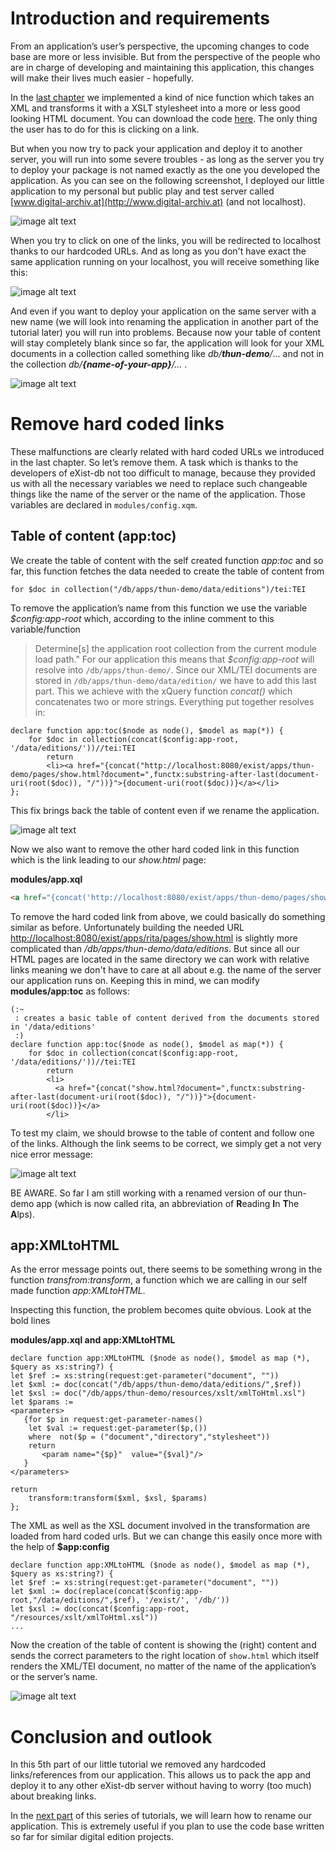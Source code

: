 # Introduction and requirements

From an application’s user’s perspective, the upcoming changes to code base are more or less invisible. But from the perspective of the people who are in charge of developing and maintaining this application, this changes will make their lives much easier - hopefully. 

In the [last chapter](../part-4-xslt-transformation) we implemented a kind of nice function which takes an XML and transforms it with a XSLT stylesheet into a more or less good looking HTML document. You can download the code [here](/downloads/part-4/thun-demo-0.1.xar). The only thing the user has to do for this is clicking on a link.

But when you now try to pack your application and deploy it to another server, you will run into some severe troubles - as long as the server you try to deploy your package is not named exactly as the one you developed the application. As you can see on the following screenshot, I deployed our little application to my personal but public play and test server called [www.digital-archiv.at](http://www.digital-archiv.at) (and not localhost).

![image alt text](/images/part-5/image_0.jpg)

When you try to click on one of the links, you will be redirected to localhost thanks to our hardcoded URLs. And as long as you don't have exact the same application running on your localhost, you will receive something like this:

![image alt text](/images/part-5/image_1.jpg)

And even if you want to deploy your application on the same server with a new name (we will look into renaming the application in another part of the tutorial later) you will run into problems. Because now your table of content will stay completely blank since so far, the application will look for your XML documents in a collection called something like *db/***_thun-demo_***/*… and not in the collection *db/***_{name-of-your-app}_***/…* .

![image alt text](/images/part-5/image_2.jpg)

# Remove hard coded links

These malfunctions are clearly related with hard coded URLs we introduced in the last chapter. So let’s remove them. A task which is thanks to the developers of eXist-db not too difficult to manage, because they provided us with all the necessary variables we need to replace such changeable things like the name of the server or the name of the application. Those variables are declared in `modules/config.xqm`. 

## Table of content (app:toc)

We create the table of content with the self created function *app:toc* and so far, this function fetches the data needed to create the table of content from

`for $doc in collection("/db/apps/thun-demo/data/editions")/tei:TEI`

To remove the application’s name from this function we use the variable *$config:app-root* which, according to the inline comment to this variable/function
> Determine[s] the application root collection from the current module load path." 
For our application this means that *$config:app-root* will resolve into `/db/apps/thun-demo/`. Since our XML/TEI documents are stored in `/db/apps/thun-demo/data/edition/` we have to add this last part. This we achieve with the xQuery function *concat()* which concatenates two or more strings. Everything put together resolves in:

```xquery
declare function app:toc($node as node(), $model as map(*)) {
    for $doc in collection(concat($config:app-root, '/data/editions/'))//tei:TEI
        return
        <li><a href="{concat("http://localhost:8080/exist/apps/thun-demo/pages/show.html?document=",functx:substring-after-last(document-uri(root($doc)), "/"))}">{document-uri(root($doc))}</a></li>   
};
```

This fix brings back the table of content even if we rename the application.

![image alt text](/images/part-5/image_3.jpg)

Now we also want to remove the other hard coded link in this function which is the link leading to our *show.html* page:

**modules/app.xql**

```html
<a href="{concat('http://localhost:8080/exist/apps/thun-demo/pages/show.html?document=',functx:substring-after-last(document-uri(root($doc)), '/''))}">{document-uri(root($doc))}</a>
```

To remove the hard coded link from above, we could basically do something similar as before. Unfortunately building the needed URL [http://localhost:8080/exist/apps/rita/pages/show.html](http://localhost:8080/exist/apps/rita/pages/show.html) is slightly more complicated than */db/apps/thun-demo/data/editions*. 
But since all our HTML pages are located in the same directory we can work with relative links meaning we don't have to care at all about e.g. the name of the server our application runs on. Keeping this in mind, we can modify **modules/app:toc** as follows:

```xquery
(:~
 : creates a basic table of content derived from the documents stored in '/data/editions'
 :)
declare function app:toc($node as node(), $model as map(*)) {
    for $doc in collection(concat($config:app-root, '/data/editions/'))//tei:TEI
        return
        <li>
          <a href="{concat("show.html?document=",functx:substring-after-last(document-uri(root($doc)), "/"))}">{document-uri(root($doc))}</a>
        </li>
```

To test my claim, we should browse to the table of content and follow one of the links. Although the link seems to be correct, we simply get a not very nice error message:

![image alt text](/images/part-5/image_4.jpg)

BE AWARE. So far I am still working with a renamed version of our thun-demo app (which is now called rita, an abbreviation of **R**eading **I**n **T**he **A**lps). 

## app:XMLtoHTML

As the error message points out, there seems to be something wrong in the function *transfrom:transform*, a function which we are calling in our self made function *app:XMLtoHTML*. 

Inspecting this function, the problem becomes quite obvious. Look at the bold lines

**modules/app.xql and app:XMLtoHTML**

```xquery
declare function app:XMLtoHTML ($node as node(), $model as map (*), $query as xs:string?) {
let $ref := xs:string(request:get-parameter("document", ""))
let $xml := doc(concat("/db/apps/thun-demo/data/editions/",$ref))
let $xsl := doc("/db/apps/thun-demo/resources/xslt/xmlToHtml.xsl")
let $params := 
<parameters>
   {for $p in request:get-parameter-names()
    let $val := request:get-parameter($p,())
    where  not($p = ("document","directory","stylesheet"))
    return
       <param name="{$p}"  value="{$val}"/>
   }
</parameters>

return 
    transform:transform($xml, $xsl, $params)
};
```

The XML as well as the XSL document involved in the transformation are loaded from hard coded urls. But we can change this easily once more with the help of **$app:config**

```xquery
declare function app:XMLtoHTML ($node as node(), $model as map (*), $query as xs:string?) {
let $ref := xs:string(request:get-parameter("document", ""))
let $xml := doc(replace(concat($config:app-root,"/data/editions/",$ref), '/exist/', '/db/'))
let $xsl := doc(concat($config:app-root, "/resources/xslt/xmlToHtml.xsl"))
...
```

Now the creation of the table of content is showing the (right) content and sends the correct parameters to the right location of `show.html` which itself renders the XML/TEI document, no matter of the name of the application’s or the server’s name. 

![image alt text](/images/part-5/image_5.jpg)

# Conclusion and outlook

In this 5th part of our little tutorial we removed any hardcoded links/references from our application. This allows us to pack the app and deploy it to any other eXist-db server without having to worry (too much) about breaking links.

In the [next part](../part-6-rename-the-app) of this series of tutorials, we will learn how to rename our application. This is extremely useful if you plan to use the code base written so far for similar digital edition projects.

 

